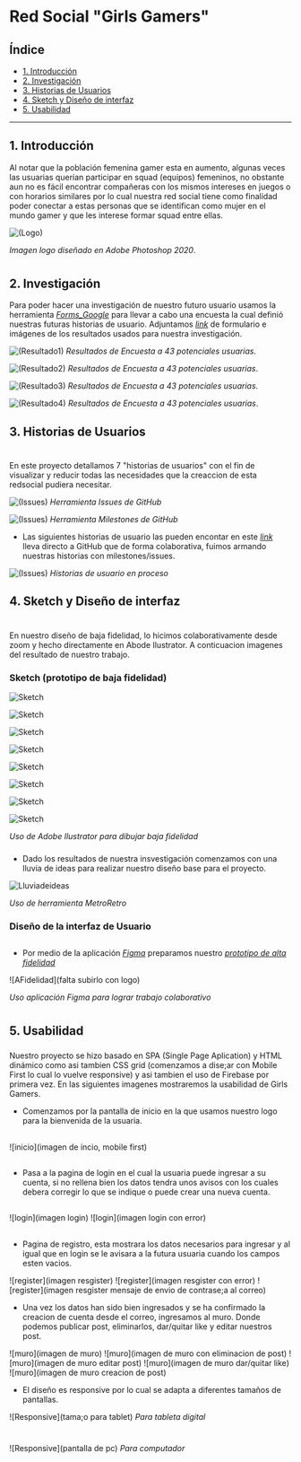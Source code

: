 

# Red Social "Girls Gamers"

## Índice

* [1. Introducción](#1-Introducción)
* [2. Investigación](#2-Investigación)
* [3. Historias de Usuarios](#4-Historias-de-Usuarios)
* [4. Sketch y Diseño de interfaz](#5-Sketch-y-Diseño-de-interfaz)
* [5. Usabilidad](#5-Usabilidad)


***

## 1. Introducción

Al notar que la población femenina gamer esta en aumento, algunas veces las usuarias querían participar en squad (equipos) femeninos, no obstante aun no es fácil encontrar compañeras con los mismos intereses en juegos o con horarios similares por lo cual nuestra  red social  tiene como finalidad poder conectar a estas personas que se identifican como mujer en el mundo gamer y que les interese formar squad entre ellas.


![(Logo)]()

_Imagen logo diseñado en Adobe Photoshop 2020_.
#
#

## 2. Investigación

Para poder hacer una investigación de nuestro futuro usuario usamos la herramienta [_Forms_Google_](https://workspace.google.com/intl/es-419/products/forms/?utm_source=google&utm_medium=cpc&utm_campaign=latam-CL-all-es-dr-bkws-all-all-trial-e-dr-1011272-LUAC0011982&utm_content=text-ad-none-any-DEV_c-CRE_479425067880-ADGP_Hybrid%20%7C%20BKWS%20-%20MIX%20%7C%20Txt%20~%20Forms-KWID_43700057707270852-kwd-868999111187&utm_term=KW_crear%20google%20forms-ST_crear%20google%20forms&gclsrc=ds&gclsrc=ds) para llevar a cabo una encuesta la cual definió nuestras futuras historias de usuario. 
Adjuntamos [_link_](https://docs.google.com/forms/d/1XEZL6fkU7Ic3_JFhvgJhaJ8oBXARNI0mEnmy7qwFRJg/prefill) de formulario e imágenes de los resultados usados para nuestra investigación. 

![(Resultado1)](images\form1.jpg)
_Resultados de Encuesta a 43 potenciales usuarias_.


![(Resultado2)](images\form2.jpg)
_Resultados de Encuesta a 43 potenciales usuarias_.


![(Resultado3)](images\form3.jpg)
_Resultados de Encuesta a 43 potenciales usuarias_.


![(Resultado4)](images\form4.jpg)
_Resultados de Encuesta a 43 potenciales usuarias_.


## 3. Historias de Usuarios
#

En este proyecto detallamos 7 "historias de usuarios" con el fin de visualizar y reducir todas las necesidades que la creaccion de esta redsocial pudiera necesitar.

![(Issues)](images\Github.jpg)
_Herramienta Issues de GitHub_

![(Issues)](images\Github2.jpg)
_Herramienta Milestones de GitHub_

* Las siguientes historias de usuario las pueden encontar en este [_link_](https://github.com/LunaConstanza/SCL019-social-network/issues) lleva directo a GitHub que de forma colaborativa, fuimos armando nuestras historias con milestones/issues.

![(Issues)](images\historiaU.jpg)
_Historias de usuario en proceso_

## 4. Sketch y Diseño de interfaz
#
En nuestro diseño de baja fidelidad, lo hicimos colaborativamente desde zoom y hecho directamente en Abode Ilustrator. A conticuacion imagenes del resultado de nuestro trabajo.


### Sketch (prototipo de baja fidelidad)

![Sketch](https://github.com/LizBri/SCL019-social-network/blob/main/images/Prot%20Baja%20Fidelidad%20RS-01.png?raw=true)

![Sketch](https://github.com/LizBri/SCL019-social-network/blob/main/images/Prot%20Baja%20Fidelidad%20RS-02.png?raw=true)

![Sketch](https://github.com/LizBri/SCL019-social-network/blob/main/images/Prot%20Baja%20Fidelidad%20RS-03.png?raw=true)

![Sketch](https://github.com/LizBri/SCL019-social-network/blob/main/images/Prot%20Baja%20Fidelidad%20RS-04.png?raw=true)

![Sketch](https://github.com/LizBri/SCL019-social-network/blob/main/images/Prot%20Baja%20Fidelidad%20RS-05.png?raw=true)

![Sketch](https://github.com/LizBri/SCL019-social-network/blob/main/images/Prot%20Baja%20Fidelidad%20RS-06.png?raw=true)

![Sketch](https://github.com/LizBri/SCL019-social-network/blob/main/images/Prot%20Baja%20Fidelidad%20RS-07.png?raw=true)

![Sketch](https://github.com/LizBri/SCL019-social-network/blob/main/images/Prot%20Baja%20Fidelidad%20RS-08.png?raw=true)

_Uso de Adobe Ilustrator para dibujar baja fidelidad_
###

* Dado los resultados de nuestra insvestigación comenzamos con una lluvia de ideas para realizar nuestro diseño base para el proyecto.

![Lluviadeideas](src\images\imagesReadme\LLuvia.jpg)

_Uso de herramienta MetroRetro_

### 

### Diseño de la interfaz de Usuario
##
* Por medio de la aplicación [_Figma_](https://www.figma.com/community) preparamos nuestro [_prototipo de alta fidelidad_](https://www.figma.com/proto/tO5EpUkGR69jbBKQWEEHsR/Red-Social-SGG?node-id=0%3A1&scaling=scale-down&page-id=0%3A1) 

![AFidelidad](falta subirlo con logo)

_Uso aplicación Figma para lograr trabajo colaborativo_
#

## 5. Usabilidad
###
Nuestro proyecto se hizo basado en SPA (Single Page Aplication) y HTML dinámico como asi tambien CSS grid (comenzamos a dise;ar con Mobile First lo cual lo vuelve responsive) y asi tambien el uso de Firebase por primera vez.
En las siguientes imagenes mostraremos la usabilidad de Girls Gamers.

* Comenzamos por la pantalla de inicio en la que usamos nuestro logo para la bienvenida de la usuaria.
##
![inicio](imagen de incio, mobile first)
##
* Pasa a la pagina de login en el cual la usuaria puede ingresar a su cuenta, si no rellena bien los datos tendra unos avisos con los cuales debera corregir lo que se indique o puede crear una nueva cuenta.
##
![login](imagen login)
![login](imagen login con error)
##
* Pagina de registro, esta mostrara los datos necesarios para ingresar y al igual que en login se le avisara a la futura usuaria cuando los campos esten vacios.

![register](imagen resgister)
![register](imagen resgister con error)
![register](imagen resgister mensaje de envio de contrase;a al correo)

* Una vez los datos han sido bien ingresados y se ha confirmado la creacion de cuenta desde el correo, ingresamos al muro. Donde podemos publicar post, eliminarlos, dar/quitar like y editar nuestros post.

![muro](imagen de muro)
![muro](imagen de muro con eliminacion de post)
![muro](imagen de muro editar post)
![muro](imagen de muro dar/quitar like)
![muro](imagen de muro creacion de post)

* El diseño es responsive por lo cual se adapta a diferentes tamaños de pantallas.


![Responsive](tama;o para tablet)
_Para tableta digital_
#
![Responsive](pantalla de pc)
_Para computador_
